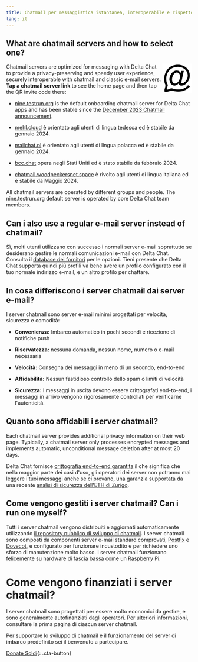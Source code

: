 ```yaml
---
title: Chatmail per messaggistica istantanea, interoperabile e rispettosa della privacy
lang: it
---
```



## What are chatmail servers and how to select one? 

<img alt="Chatmail logo" src="../assets/logos/chatmail.svg" width="80" style="float:right;" />

Chatmail servers are optimized for messaging with Delta Chat 
to provide a privacy-preserving and speedy user experience, 
securely interoperable with chatmail and classic e-mail servers. 
**Tap a chatmail server link** to see the home page and then tap the QR invite code there: 

- [nine.testrun.org](https://nine.testrun.org) is the default onboarding chatmail server
  for Delta Chat apps and has been stable since the [December 2023 Chatmail announcement](https://delta.chat/en/2023-12-13-chatmail).

- [mehl.cloud](https://mehl.cloud) è orientato agli utenti di lingua tedesca
ed è stabile da gennaio 2024.

- [mailchat.pl](https://mailchat.pl) è orientato agli utenti di lingua polacca
ed è stabile da gennaio 2024.

- [bcc.chat](https://bcc.chat) opera negli Stati Uniti ed è stato
stabile da febbraio 2024.

- [chatmail.woodpeckersnet.space](https://chatmail.woodpeckersnest.space/)
  è rivolto agli utenti di lingua italiana ed è
  stabile da Maggio 2024.

All chatmail servers are operated by different groups and people. 
The nine.testrun.org default server is operated by core Delta Chat team members. 

## Can i also use a regular e-mail server instead of chatmail?

Sì, molti utenti utilizzano con successo i normali server e-mail
soprattutto se desiderano gestire le normali comunicazioni e-mail con Delta Chat.
Consulta il [database dei fornitori](https://provviders.delta.chat) per le opzioni.
Tieni presente che Delta Chat supporta quindi più profili
va bene avere un profilo configurato con il tuo normale indirizzo e-mail,
e un altro profilo per chattare.


## In cosa differiscono i server chatmail dai server e-mail?

I server chatmail sono server e-mail minimi progettati per velocità, sicurezza e comodità:

- **Convenienza:** Imbarco automatico in pochi secondi e ricezione di notifiche push

- **Riservatezza:** nessuna domanda, nessun nome, numero o e-mail necessaria

- **Velocità:** Consegna dei messaggi in meno di un secondo, end-to-end

- **Affidabilità:** Nessun fastidioso controllo dello spam o limiti di velocità

- **Sicurezza:** I messaggi in uscita devono essere crittografati end-to-end,
i messaggi in arrivo vengono rigorosamente controllati per verificarne l'autenticità.


## Quanto sono affidabili i server  chatmail?

Each chatmail server provides additional privacy information on their web page.
Typically, a chatmail server only processes encrypted messages and
implements automatic, unconditional message deletion after at most 20 days.

Delta Chat fornisce [crittografia end-to-end garantita](https://delta.chat/en/2023-11-23-jumbo-42)
il che significa che nella maggior parte dei casi d'uso, gli operatori dei server non potranno mai leggere i tuoi messaggi anche se ci provano,
una garanzia supportata da una recente [analisi di sicurezza dell'ETH di Zurigo](https://delta.chat/en/2024-03-25-crypto-analysis-securejoin).


## Come vengono gestiti i server chatmail? Can i run one myself? 

Tutti i server chatmail vengono distribuiti e aggiornati automaticamente utilizzando
[il repository pubblico di sviluppo di chatmail](https://github.com/deltachat/chatmail).
I server chatmail sono composti da componenti server e-mail standard comprovati,
[Postfix](https://postfix.org) e [Dovecot](https://dovecot.org),
e configurato per funzionare incustodito e per richiedere uno sforzo di manutenzione molto basso.
I server chatmail funzionano felicemente su hardware di fascia bassa come un Raspberry Pi.


# Come vengono finanziati i server chatmail?

I server chatmail sono progettati per essere molto economici da gestire,
e sono generalmente autofinanziati dagli operatori.
Per ulteriori informazioni, consultare la prima pagina di ciascun server chatmail.

Per supportare lo sviluppo di chatmail e il funzionamento del server di imbarco predefinito
sei il benvenuto a partecipare.

[Donate Soldi](donate){: .cta-button}
